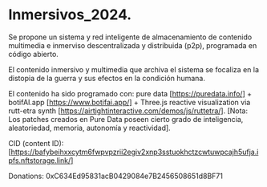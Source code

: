 # Inmersivos_2024.
Se propone un sistema y red inteligente de almacenamiento de contenido multimedia e inmerviso descentralizada y distribuida (p2p), programada en código abierto. 

El contenido inmersivo y multimedia que archiva el sistema se focaliza en la distopia de la guerra y sus efectos en la condición humana. 

El contenido ha sido programado con: pure data [https://puredata.info/] + botifAI.app [https://www.botifai.app/] + Three.js reactive visualization via rutt-etra synth [https://airtightinteractive.com/demos/js/ruttetra/].
[Nota: Los patches creados en Pure Data poseen cierto grado de inteligencia, aleatoriedad, memoria, autonomía y reactividad]. 

CID (content ID): [https://bafybeihxxcytm6fwpvpzrii2egiv2xnp3sstuokhctzcwtuwpcajh5ufja.ipfs.nftstorage.link/]

Donations: 0xC634Ed95831acB0429084e7B2456508651d8BF71
